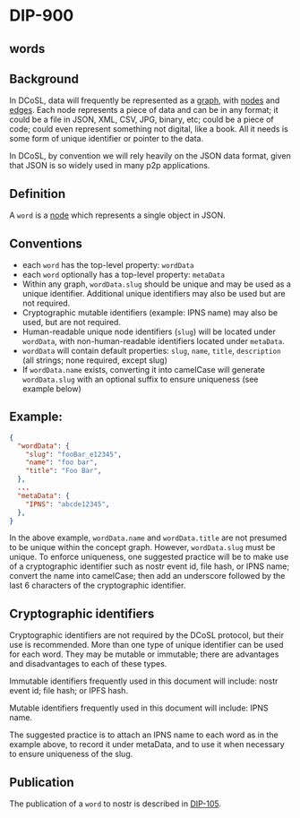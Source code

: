 DIP-900
======

words
------------------------------

## Background

In DCoSL, data will frequently be represented as a [graph](../../glossary/graph.md), with [nodes](../../glossary/node.md) and [edges](../../glossary/relationship.md). Each node represents a piece of data and can be in any format; it could be a file in JSON, XML, CSV, JPG, binary, etc; could be a piece of code; could even represent something not digital, like a book. All it needs is some form of unique identifier or pointer to the data.

In DCoSL, by convention we will rely heavily on the JSON data format, given that JSON is so widely used in many p2p applications.

## Definition

A `word` is a [node](../glossary/node.md) which represents a single object in JSON.

## Conventions
- each `word` has the top-level property: `wordData`
- each `word` optionally has a top-level property: `metaData`
- Within any graph, `wordData.slug` should be unique and may be used as a unique identifier. Additional unique identifiers may also be used but are not required.
- Cryptographic mutable identifiers (example: IPNS name) may also be used, but are not required. 
- Human-readable unique node identifiers (`slug`) will be located under `wordData`, with non-human-readable identifiers located under `metaData`.
- `wordData` will contain default properties: `slug`, `name`, `title`, `description` (all strings; none required, except slug)
- If `wordData.name` exists, converting it into camelCase will generate `wordData.slug` with an optional suffix to ensure uniqueness (see example below)

## Example:

```json
{
  "wordData": {
    "slug": "fooBar_e12345",
    "name": "foo bar",
    "title": "Foo Bar",
  },
  ...
  "metaData": {
    "IPNS": "abcde12345",
  },
}
```

In the above example, `wordData.name` and `wordData.title` are not presumed to be unique within the concept graph. However, `wordData.slug` must be unique. To enforce uniqueness, one suggested practice will be to make use of a cryptographic identifier such as nostr event id, file hash, or IPNS name; convert the name into camelCase; then add an underscore followed by the last 6 characters of the cryptographic identifier. 

## Cryptographic identifiers

Cryptographic identifiers are not required by the DCoSL protocol, but their use is recommended. More than one type of unique identifier can be used for each word. They may be mutable or immutable; there are advantages and disadvantages to each of these types.

Immutable identifiers frequently used in this document will include: nostr event id; file hash; or IPFS hash. 

Mutable identifiers frequently used in this document will include: IPNS name.

The suggested practice is to attach an IPNS name to each word as in the example above, to record it under metaData, and to use it when necessary to ensure uniqueness of the slug.

## Publication

The publication of a `word` to nostr is described in [DIP-105](105.md).


